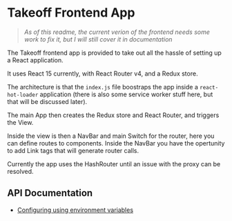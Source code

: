 # Takeoff Frontend App

> *As of this readme, the current verion of the frontend needs some work to fix it, but I will still cover it in documentation*

The Takeoff frontend app is provided to take out all the hassle of setting up a React application.

It uses React 15 currently, with React Router v4, and a Redux store.

The architecture is that the `index.js` file boostraps the app inside a `react-hot-loader` application (there is also some service worker stuff here, but that will be discussed later).

The main App then creates the Redux store and React Router, and triggers the View.

Inside the view is then a NavBar and main Switch for the router, here you can define routes to components.  Inside the NavBar you have the opertunity to add Link tags that will generate router calls.

Currently the app uses the HashRouter until an issue with the proxy can be resolved.

## API Documentation

* [Configuring using environment variables](docs/using-env-file.md)
